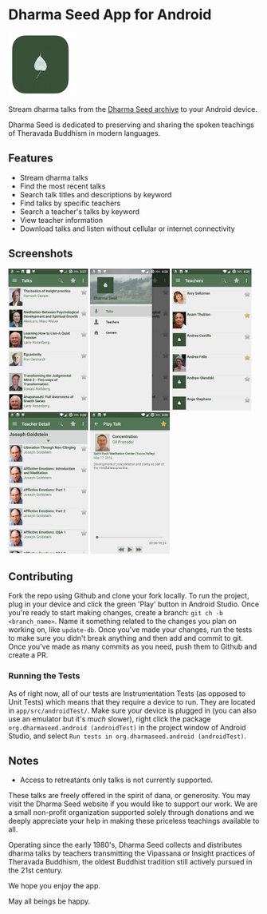 # Dharma Seed App for Android

<img src="doc/images/512x512-icon.png" width="128">

Stream dharma talks from the [Dharma Seed archive](http://www.dharmaseed.org/) to your Android device.

Dharma Seed is dedicated to preserving and sharing the spoken teachings of Theravada Buddhism in modern languages.

## Features

* Stream dharma talks
* Find the most recent talks
* Search talk titles and descriptions by keyword
* Find talks by specific teachers
* Search a teacher's talks by keyword
* View teacher information
* Download talks and listen without cellular or internet connectivity

## Screenshots

<img src="doc/images/device-2016-05-19-082818.png" width="160">
<img src="doc/images/device-2016-05-19-082840.png" width="160">
<img src="doc/images/device-2016-05-19-082916.png" width="160">
<img src="doc/images/device-2016-05-19-083004.png" width="160">
<img src="doc/images/device-2016-05-19-083049.png" width="160">

## Contributing

Fork the repo using Github and clone your fork locally. To run the project, plug in your device and click the green 'Play' button in
Android Studio. Once you're ready to start making changes, create a branch: `git ch -b <branch_name>`. Name it something related to the
changes you plan on working on, like `update-db`. Once you've made your changes, run the tests to make sure you didn't break
anything and then add and commit to git. Once you've made as many commits as you need, push them to Github and create a PR.

### Running the Tests

As of right now, all of our tests are Instrumentation Tests (as opposed to Unit Tests) which means that they require a device to run.
They are located in `app/src/androidTest/`. Make sure your device is plugged in (you can also use an emulator but it's _much_ slower), right click the package `org.dharmaseed.android (androidTest)` in the project window of Android Studio, and select `Run tests in org.dharmaseed.android (androidTest)`.


## Notes

* Access to retreatants only talks is not currently supported.

These talks are freely offered in the spirit of dana, or generosity. You may visit the Dharma Seed website if you would like to support our work. We are a small non-profit organization supported solely through donations and we deeply appreciate your help in making these priceless teachings available to all.

Operating since the early 1980's, Dharma Seed collects and distributes dharma talks by teachers transmitting the Vipassana or Insight practices of Theravada Buddhism, the oldest Buddhist tradition still actively pursued in the 21st century.

We hope you enjoy the app.

May all beings be happy.
